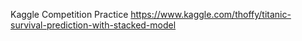Kaggle Competition Practice
https://www.kaggle.com/thoffy/titanic-survival-prediction-with-stacked-model
